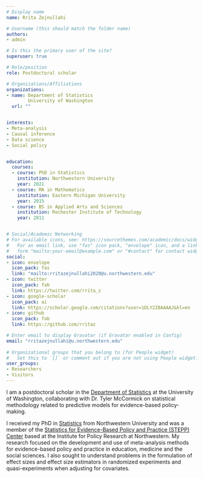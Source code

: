 ```yaml
---
# Display name
name: Rrita Zejnullahi

# Username (this should match the folder name)
authors:
- admin

# Is this the primary user of the site?
superuser: true

# Role/position
role: Postdoctoral scholar

# Organizations/Affiliations
organizations:
- name: Department of Statistics
        University of Washington
  url: ""


interests:
- Meta-analysis
- Causal inference
- Data science
- Social policy


education:
  courses:
  - course: PhD in Statistics
    institution: Northwestern University
    year: 2021 
  - course: MA in Mathematics
    institution: Eastern Michigan University
    year: 2015 
  - course: BS in Applied Arts and Sciences
    institution: Rochester Institute of Technology
    year: 2011


# Social/Academic Networking
# For available icons, see: https://sourcethemes.com/academic/docs/widgets/#icons
#   For an email link, use "fas" icon pack, "envelope" icon, and a link in the
#   form "mailto:your-email@example.com" or "#contact" for contact widget.
social:
- icon: envelope
  icon_pack: fas
  link: "mailto:rritazejnullahi2020@u.northwestern.edu" 
- icon: twitter
  icon_pack: fab
  link: https://twitter.com/rrita_z
- icon: google-scholar
  icon_pack: ai
  link: https://scholar.google.com/citations?user=1DLY2Z8AAAAJ&hl=en
- icon: github
  icon_pack: fab
  link: https://github.com/rritaz

# Enter email to display Gravatar (if Gravatar enabled in Config)
email: "rritazejnullahi@u.northwestern.edu"
  
# Organizational groups that you belong to (for People widget)
#   Set this to `[]` or comment out if you are not using People widget.  
user_groups:
- Researchers
- Visitors
---
```


I am a postdoctoral scholar in the [Department of Statistics](https://stat.uw.edu/) at the University of Washington, collaborating with Dr. Tyler McCormick on statistical methodology related to predictive models for evidence-based policy-making. 

I received my PhD in [Statistics](https://statistics.northwestern.edu/) from Northwestern University and was a member of the  [Statistics for Evidence-Based Policy and Practice (STEPP) Center](https://sites.northwestern.edu/steppcenter/about/) based at the Institute for Policy Research at Northwestern. My research focused on the development and use of meta-analysis methods for evidence-based policy and practice in education, medicine and the social sciences. I also sought to understand problems in the formulation of effect sizes and effect size estimators in randomized experiments and quasi-experiments when adjusting for covariates. 





